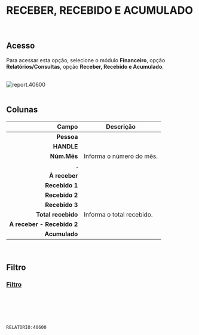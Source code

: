 # RECEBER, RECEBIDO  E ACUMULADO
<br>

## Acesso
Para acessar esta opção, selecione o módulo **Financeiro**, opção **Relatórios/Consultas**, opção **Receber, Recebido  e Acumulado**.
<br>
<br>

![report.40600](https://raw.githubusercontent.com/netforcews/docs-siscom/master/relatorios/imagens/report.40600.png)
<br>
<br>

## Colunas
Campo | Descrição
--:|---
**Pessoa** | 
**HANDLE** | 
**Núm.Mês** | Informa o número do mês.
**.** | 
**À receber** | 
**Recebido 1** | 
**Recebido 2** | 
**Recebido 3** | 
**Total recebido** | Informa o total recebido.
**À receber - Recebido 2** | 
**Acumulado** | 
<br>

## Filtro
### [Filtro](/geral/filtro-40600.md)
<br>
<br>
<br>
<br>

```RELATORIO:40600```
